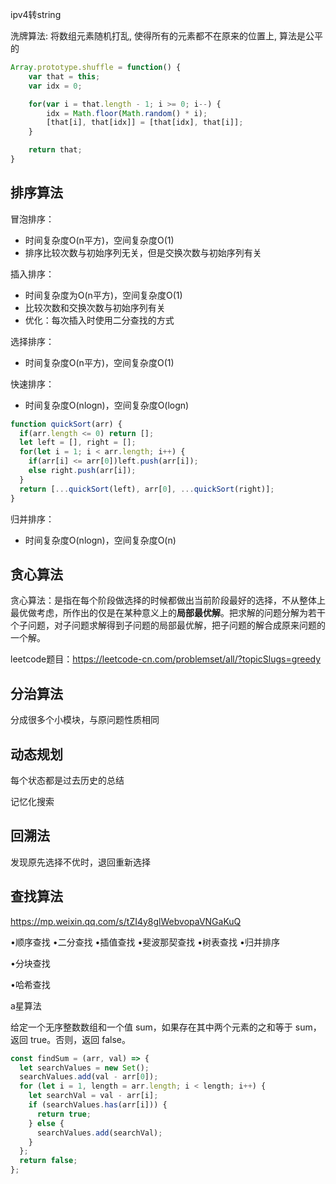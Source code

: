 ipv4转string

洗牌算法:
将数组元素随机打乱, 使得所有的元素都不在原来的位置上, 算法是公平的
```js
Array.prototype.shuffle = function() {
    var that = this;
    var idx = 0;

    for(var i = that.length - 1; i >= 0; i--) {
        idx = Math.floor(Math.random() * i);
        [that[i], that[idx]] = [that[idx], that[i]];
    }

    return that;
}
```

## 排序算法
冒泡排序：
- 时间复杂度O(n平方)，空间复杂度O(1)
- 排序比较次数与初始序列无关，但是交换次数与初始序列有关

插入排序：
- 时间复杂度为O(n平方)，空间复杂度O(1)
- 比较次数和交换次数与初始序列有关
- 优化：每次插入时使用二分查找的方式

选择排序：
- 时间复杂度O(n平方)，空间复杂度O(1)

快速排序：
- 时间复杂度O(nlogn)，空间复杂度O(logn)
```js
function quickSort(arr) {
  if(arr.length <= 0) return [];
  let left = [], right = [];
  for(let i = 1; i < arr.length; i++) {
    if(arr[i] <= arr[0])left.push(arr[i]);
    else right.push(arr[i]);
  }
  return [...quickSort(left), arr[0], ...quickSort(right)];
}
```

归并排序：
- 时间复杂度O(nlogn)，空间复杂度O(n)

## 贪心算法
贪心算法：是指在每个阶段做选择的时候都做出当前阶段最好的选择，不从整体上最优做考虑，所作出的仅是在某种意义上的**局部最优解**。把求解的问题分解为若干个子问题，对子问题求解得到子问题的局部最优解，把子问题的解合成原来问题的一个解。

leetcode题目：https://leetcode-cn.com/problemset/all/?topicSlugs=greedy

## 分治算法
分成很多个小模块，与原问题性质相同
## 动态规划
每个状态都是过去历史的总结

记忆化搜索

## 回溯法
发现原先选择不优时，退回重新选择
## 查找算法
https://mp.weixin.qq.com/s/tZI4y8glWebvopaVNGaKuQ

•顺序查找
•二分查找
•插值查找
•斐波那契查找
•树表查找
•归并排序

•分块查找

•哈希查找

a星算法

给定一个无序整数数组和一个值 sum，如果存在其中两个元素的之和等于 sum，返回 true。否则，返回 false。
```js
const findSum = (arr, val) => {
  let searchValues = new Set();
  searchValues.add(val - arr[0]);
  for (let i = 1, length = arr.length; i < length; i++) {
    let searchVal = val - arr[i];
    if (searchValues.has(arr[i])) {
      return true;
    } else {
      searchValues.add(searchVal);
    }
  };
  return false;
};
```